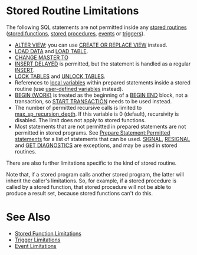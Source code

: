 # Stored Routine Limitations

The following SQL statements are not permitted inside any [stored routines](/en/stored-programs-and-views/) ([stored functions](/en/stored-functions/), [stored procedures](/en/stored-procedures/), [events](../triggers-events/event-scheduler/events.md) or [triggers](../triggers-events/triggers/triggers-and-implicit-locks.md)).

* [ALTER VIEW](../views/alter-view.md); you can use [CREATE OR REPLACE VIEW](../views/create-view.md) instead.
* [LOAD DATA](../../replication-cluster-multi-master/standard-replication/obsolete-replication-information/load-data-from-master-removed.md) and [LOAD TABLE](../../replication-cluster-multi-master/standard-replication/obsolete-replication-information/load-table-from-master-removed.md).
* [CHANGE MASTER TO](../../../reference/sql-statements-and-structure/sql-statements/administrative-sql-statements/replication-commands/change-master-to.md)
* [INSERT DELAYED](../../../reference/sql-statements-and-structure/sql-statements/data-manipulation/inserting-loading-data/insert-delayed.md) is permitted, but the statement is handled as a regular [INSERT](../views/inserting-and-updating-with-views.md).
* [LOCK TABLES](../../../reference/sql-statements-and-structure/sql-statements/transactions/lock-tables.md) and [UNLOCK TABLES](/en/unlock-tables/).
* References to [local variables](../programmatic-compound-statements/declare-variable.md) within prepared statements inside a stored routine (use [user-defined variables](../../../reference/sql-statements-and-structure/sql-language-structure/user-defined-variables.md) instead).
* [BEGIN (WORK)](../../../reference/sql-statements-and-structure/sql-statements/transactions/start-transaction.md) is treated as the beginning of a [BEGIN END](../programmatic-compound-statements/begin-end.md) block, not a transaction, so [START TRANSACTION](../../../reference/sql-statements-and-structure/sql-statements/transactions/start-transaction.md) needs to be used instead.
* The number of permitted recursive calls is limited to [max_sp_recursion_depth](../../replication-cluster-multi-master/optimization-and-tuning/system-variables/server-system-variables.md#max_sp_recursion_depth). If this variable is 0 (default), recursivity is disabled. The limit does not apply to stored functions.
* Most statements that are not permitted in prepared statements are not permitted in stored programs. See [Prepare Statement:Permitted statements](../../../reference/sql-statements-and-structure/sql-statements/prepared-statements/prepare-statement.md#permitted-statements) for a list of statements that can be used. [SIGNAL](../programmatic-compound-statements/signal.md), [RESIGNAL](../programmatic-compound-statements/resignal.md) and [GET DIAGNOSTICS](../programmatic-compound-statements/programmatic-compound-statements-diagnostics/get-diagnostics.md) are exceptions, and may be used in stored routines.

There are also further limitations specific to the kind of stored routine.

Note that, if a stored program calls another stored program, the latter will inherit the caller's limitations. So, for example, if a stored procedure is called by a stored function, that stored procedure will not be able to produce a result set, because stored functions can't do this.

#

# See Also

* [Stored Function Limitations](stored-functions/stored-function-limitations.md)
* [Trigger Limitations](../triggers-events/triggers/trigger-limitations.md)
* [Event Limitations](../triggers-events/event-scheduler/event-limitations.md)
